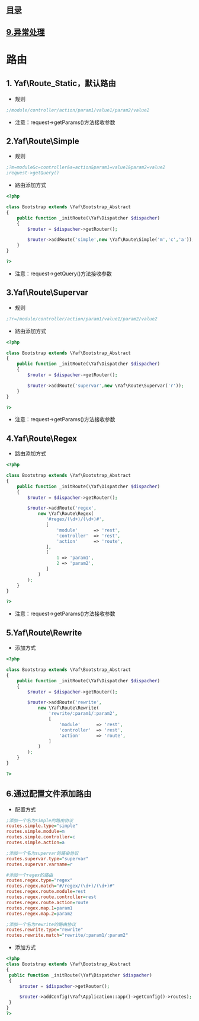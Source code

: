 ## [目录](https://github.com/jhq0113/yafr/blob/master/docs/index.md)

## [9.异常处理](https://github.com/jhq0113/yafr/blob/master/docs/yaf/9.异常处理.md)

# 路由

## 1. Yaf\Route_Static，默认路由
* 规则

```ini
;/module/controller/action/param1/value1/param2/value2
```

* 注意：request->getParams()方法接收参数

## 2.Yaf\Route\Simple 

* 规则
```ini
;?m=module&c=controller&a=action&param1=value1&param2=value2
;request->getQuery()

```

* 路由添加方式

```php
<?php

class Bootstrap extends \Yaf\Bootstrap_Abstract
{
    public function _initRoute(\Yaf\Dispatcher $dispacher)
    {
        $router = $dispacher->getRouter();

        $router->addRoute('simple',new \Yaf\Route\Simple('m','c','a'));
    }
}

?>
```

* 注意：request->getQuery()方法接收参数

## 3.Yaf\Route\Supervar

* 规则
```ini
;?r=/module/controller/action/param1/value1/param2/value2
```

* 路由添加方式
```php
<?php

class Bootstrap extends \Yaf\Bootstrap_Abstract
{
    public function _initRoute(\Yaf\Dispatcher $dispacher)
    {
        $router = $dispacher->getRouter();

        $router->addRoute('supervar',new \Yaf\Route\Supervar('r'));
    }
}

?>
```

* 注意：request->getParams()方法接收参数

## 4.Yaf\Route\Regex

* 路由添加方式
```php
<?php

class Bootstrap extends \Yaf\Bootstrap_Abstract
{
    public function _initRoute(\Yaf\Dispatcher $dispacher)
    {
        $router = $dispacher->getRouter();

        $router->addRoute('regex',
            new \Yaf\Route\Regex(
               '#regex/(\d+)/(\d+)#',
               [
                   'module'      => 'rest',
                   'controller'  => 'rest',
                   'action'      => 'route',
               ],
               [
                   1 => 'param1',
                   2 => 'param2',
               ]
            )
        );
    }
}

?>
```


* 注意：request->getParams()方法接收参数

## 5.Yaf\Route\Rewrite

* 添加方式
```php
<?php

class Bootstrap extends \Yaf\Bootstrap_Abstract
{
    public function _initRoute(\Yaf\Dispatcher $dispacher)
    {
        $router = $dispacher->getRouter();

        $router->addRoute('rewrite',
            new \Yaf\Route\Rewrite(
                'rewrite/:param1/:param2',
                [
                    'module'      => 'rest',
                    'controller'  => 'rest',
                    'action'      => 'route',
                ]
            )
        );
    }
}

?>
```

## 6.通过配置文件添加路由

* 配置方式
```ini
;添加一个名为simple的路由协议
routes.simple.type="simple"
routes.simple.module=m
routes.simple.controller=c
routes.simple.action=a

;添加一个名为supervar的路由协议
routes.supervar.type="supervar"
routes.supervar.varname=r

#添加一个regex的路由
routes.regex.type="regex"
routes.regex.match="#/regex/(\d+)/(\d+)#"
routes.regex.route.module=rest
routes.regex.route.controller=rest
routes.regex.route.action=route
routes.regex.map.1=param1
routes.regex.map.2=param2

;添加一个名为rewrite的路由协议
routes.rewrite.type="rewrite"
routes.rewrite.match="rewrite/:param1/:param2"
```

* 添加方式
```php
<?php
class Bootstrap extends \Yaf\Bootstrap_Abstract
{
 public function _initRoute(\Yaf\Dispatcher $dispacher)
 {
     $router = $dispacher->getRouter();

     $router->addConfig(\Yaf\Application::app()->getConfig()->routes);
 }
}
?>
```




